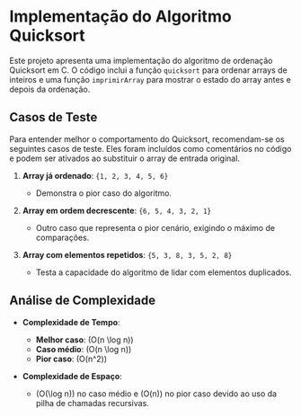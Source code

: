 # Implementação do Algoritmo Quicksort 

Este projeto apresenta uma implementação do algoritmo de ordenação Quicksort em C. O código inclui a função `quicksort` para ordenar arrays de inteiros e uma função `imprimirArray` para mostrar o estado do array antes e depois da ordenação.

## Casos de Teste

Para entender melhor o comportamento do Quicksort, recomendam-se os seguintes casos de teste. Eles foram incluídos como comentários no código e podem ser ativados ao substituir o array de entrada original.

1. **Array já ordenado**: `{1, 2, 3, 4, 5, 6}`
   - Demonstra o pior caso do algoritmo.

2. **Array em ordem decrescente**: `{6, 5, 4, 3, 2, 1}`
   - Outro caso que representa o pior cenário, exigindo o máximo de comparações.

3. **Array com elementos repetidos**: `{5, 3, 8, 3, 5, 2, 8}`
   - Testa a capacidade do algoritmo de lidar com elementos duplicados.


## Análise de Complexidade

- **Complexidade de Tempo**:
  - **Melhor caso**: \(O(n \log n)\)
  - **Caso médio**: \(O(n \log n)\)
  - **Pior caso**: \(O(n^2)\)

- **Complexidade de Espaço**:
  - \(O(\log n)\) no caso médio e \(O(n)\) no pior caso devido ao uso da pilha de chamadas recursivas.

